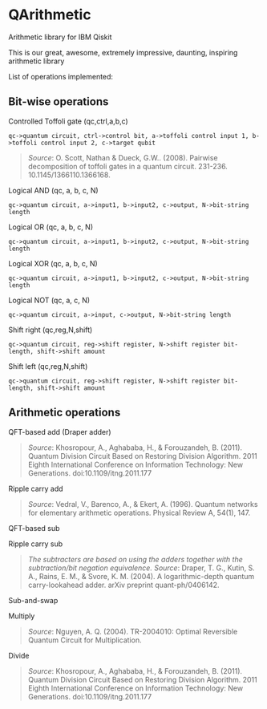 # QArithmetic
Arithmetic library for IBM Qiskit

This is our great, awesome, extremely impressive, daunting, inspiring arithmetic library

List of operations implemented:


## Bit-wise operations

Controlled Toffoli gate (qc,ctrl,a,b,c)

    qc->quantum circuit, ctrl->control bit, a->toffoli control input 1, b->toffoli control input 2, c->target qubit

> *Source*: O. Scott, Nathan & Dueck, G.W.. (2008). Pairwise decomposition of toffoli gates in a quantum circuit. 231-236. 10.1145/1366110.1366168. 

Logical AND (qc, a, b, c, N)

    qc->quantum circuit, a->input1, b->input2, c->output, N->bit-string length

Logical OR (qc, a, b, c, N)

    qc->quantum circuit, a->input1, b->input2, c->output, N->bit-string length

Logical XOR (qc, a, b, c, N)

    qc->quantum circuit, a->input1, b->input2, c->output, N->bit-string length

Logical NOT (qc, a, c, N)

    qc->quantum circuit, a->input, c->output, N->bit-string length

Shift right (qc,reg,N,shift)

    qc->quantum circuit, reg->shift register, N->shift register bit-length, shift->shift amount

Shift left (qc,reg,N,shift)

    qc->quantum circuit, reg->shift register, N->shift register bit-length, shift->shift amount


## Arithmetic operations

QFT-based add (Draper adder)

> *Source*: Khosropour, A., Aghababa, H., & Forouzandeh, B. (2011). Quantum Division Circuit Based on Restoring Division Algorithm. 2011 Eighth International Conference on Information Technology: New Generations. doi:10.1109/itng.2011.177 


Ripple carry add

> *Source*: Vedral, V., Barenco, A., & Ekert, A. (1996). Quantum networks for elementary arithmetic operations. Physical Review A, 54(1), 147.


QFT-based sub

Ripple carry sub

> *The subtracters are based on using the adders together with the subtraction/bit negation equivalence.* *Source*: Draper, T. G., Kutin, S. A., Rains, E. M., & Svore, K. M. (2004). A logarithmic-depth quantum carry-lookahead adder. arXiv preprint quant-ph/0406142.


Sub-and-swap


Multiply

> *Source*: Nguyen, A. Q. (2004). TR-2004010: Optimal Reversible Quantum Circuit for Multiplication.


Divide

> *Source*: Khosropour, A., Aghababa, H., & Forouzandeh, B. (2011). Quantum Division Circuit Based on Restoring Division Algorithm. 2011 Eighth International Conference on Information Technology: New Generations. doi:10.1109/itng.2011.177 

